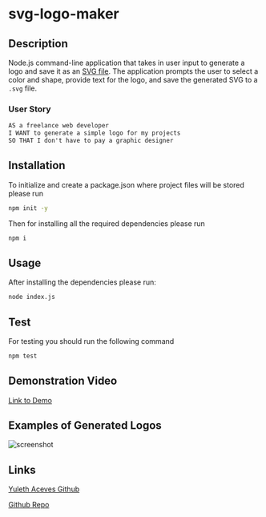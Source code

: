 # svg-logo-maker

## Description

Node.js command-line application that takes in user input to generate a logo and save it as an [SVG file](https://en.wikipedia.org/wiki/Scalable_Vector_Graphics). The application prompts the user to select a color and shape, provide text for the logo, and save the generated SVG to a `.svg` file.

### User Story

```md
AS a freelance web developer
I WANT to generate a simple logo for my projects
SO THAT I don't have to pay a graphic designer
```

## Installation

To initialize and create a package.json where project files will be stored please run

```bash
npm init -y
```

Then for installing all the required dependencies please run

```bash
npm i
```

## Usage

After installing the dependencies please run:
```bash
node index.js
```

## Test

For testing you should run the following command

```bash
npm test
```

## Demonstration Video

[Link to Demo](https://drive.google.com/file/d/1l51KK8d-nUsx8tgMeqDLkscUmLZQCN5u/view)  

## Examples of Generated Logos

![screenshot](/images/)  

## Links
[Yuleth Aceves Github](https://github.com/YulethAceves)

[Github Repo](https://github.com/YulethAceves/svg-logo-maker)



